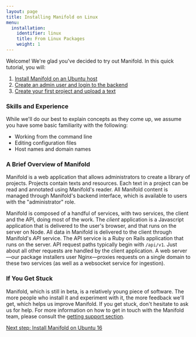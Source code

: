 ```yaml
---
layout: page
title: Installing Manifold on Linux
menu:
  installation:
    identifier: linux
    title: From Linux Packages
    weight: 1
---
```


Welcome! We're glad you've decided to try out Manifold. In this quick tutorial, you will:

1. [Install Manifold on an Ubuntu host](install_ubuntu.html)
2. [Create an admin user and login to the backend](/docs/installing/access_backend.html)
3. [Create your first project and upload a text](/docs/installing/first_project.html)

### Skills and Experience

While we'll do our best to explain concepts as they come up, we assume you have some basic familiarity with the following:

* Working from the command line
* Editing configuration files
* Host names and domain names

### A Brief Overview of Manifold

Manifold is a web application that allows administrators to create a library of projects. Projects contain texts and resources. Each text in a project can be read and annotated using Manifold's reader. All Manifold content is managed through Manifold's backend interface, which is available to users with the "administrator" role.

Manifold is composed of a handful of services, with two services, the client and the API, doing most of the work. The _client_ application is a Javascript application that is delivered to the user's browser, and that runs on the server on Node. All data in Manifold is delivered to the client through Manifold's _API_ service. The API service is a Ruby on Rails application that runs on the server. API request paths typically begin with `/api/v1`. Just about all other requests are handled by the client application. A web server—our package installers user Nginx—proxies requests on a single domain to these two services (as well as a websocket service for ingestion).

### If You Get Stuck

Manifold, which is still in beta, is a relatively young piece of software. The more people who install it and experiment with it, the more feedback we'll get, which helps us improve Manifold. If you get stuck, don't hesitate to ask us for help. For more information on how to get in touch with the Manifold team, please consult the [getting support section](/docs/index.html#getting_support).

<div class="documentation-pagination" data-documentation-pagination="documentation">
<a href="install_ubuntu.html" class="pager page-right ">
<span>Next step: Install Manifold on Ubuntu 16</span>
<span class="icon"></span>
</a>
</div>
